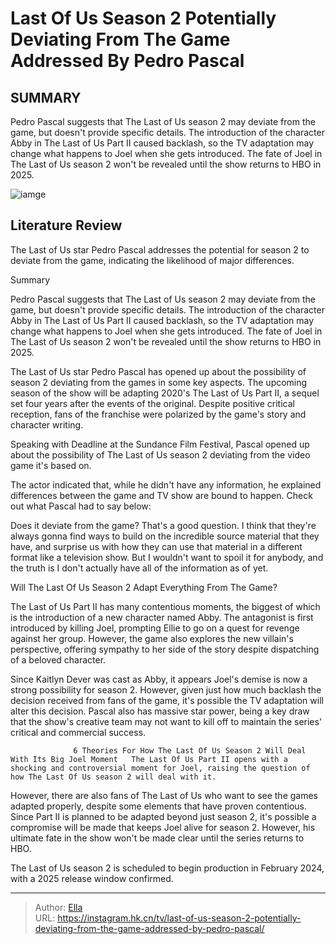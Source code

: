 # Last Of Us Season 2 Potentially Deviating From The Game Addressed By Pedro Pascal


## SUMMARY 



  Pedro Pascal suggests that The Last of Us season 2 may deviate from the game, but doesn&#39;t provide specific details.   The introduction of the character Abby in The Last of Us Part II caused backlash, so the TV adaptation may change what happens to Joel when she gets introduced.   The fate of Joel in The Last of Us season 2 won&#39;t be revealed until the show returns to HBO in 2025.  

![iamge](https://static1.srcdn.com/wordpress/wp-content/uploads/2024/01/pedro-pascal-as-joel-and-bella-ramsey-as-ellie-in-the-last-of-us-tv-series.jpg)

## Literature Review

The Last of Us star Pedro Pascal addresses the potential for season 2 to deviate from the game, indicating the likelihood of major differences.





Summary

  Pedro Pascal suggests that The Last of Us season 2 may deviate from the game, but doesn&#39;t provide specific details.   The introduction of the character Abby in The Last of Us Part II caused backlash, so the TV adaptation may change what happens to Joel when she gets introduced.   The fate of Joel in The Last of Us season 2 won&#39;t be revealed until the show returns to HBO in 2025.  







The Last of Us star Pedro Pascal has opened up about the possibility of season 2 deviating from the games in some key aspects. The upcoming season of the show will be adapting 2020&#39;s The Last of Us Part II, a sequel set four years after the events of the original. Despite positive critical reception, fans of the franchise were polarized by the game&#39;s story and character writing.

Speaking with Deadline at the Sundance Film Festival, Pascal opened up about the possibility of The Last of Us season 2 deviating from the video game it&#39;s based on.


 

The actor indicated that, while he didn&#39;t have any information, he explained differences between the game and TV show are bound to happen. Check out what Pascal had to say below:


Does it deviate from the game? That&#39;s a good question. I think that they&#39;re always gonna find ways to build on the incredible source material that they have, and surprise us with how they can use that material in a different format like a television show. But I wouldn&#39;t want to spoil it for anybody, and the truth is I don&#39;t actually have all of the information as of yet.






 Will The Last Of Us Season 2 Adapt Everything From The Game? 
          

The Last of Us Part II has many contentious moments, the biggest of which is the introduction of a new character named Abby. The antagonist is first introduced by killing Joel, prompting Ellie to go on a quest for revenge against her group. However, the game also explores the new villain&#39;s perspective, offering sympathy to her side of the story despite dispatching of a beloved character.

Since Kaitlyn Dever was cast as Abby, it appears Joel&#39;s demise is now a strong possibility for season 2. However, given just how much backlash the decision received from fans of the game, it&#39;s possible the TV adaptation will alter this decision. Pascal also has massive star power, being a key draw that the show&#39;s creative team may not want to kill off to maintain the series&#39; critical and commercial success.




                  6 Theories For How The Last Of Us Season 2 Will Deal With Its Big Joel Moment   The Last Of Us Part II opens with a shocking and controversial moment for Joel, raising the question of how The Last Of Us season 2 will deal with it.   

However, there are also fans of The Last of Us who want to see the games adapted properly, despite some elements that have proven contentious. Since Part II is planned to be adapted beyond just season 2, it&#39;s possible a compromise will be made that keeps Joel alive for season 2. However, his ultimate fate in the show won&#39;t be made clear until the series returns to HBO.



The Last of Us season 2 is scheduled to begin production in February 2024, with a 2025 release window confirmed.






---

> Author: [Ella](https://instagram.hk.cn/)  
> URL: https://instagram.hk.cn/tv/last-of-us-season-2-potentially-deviating-from-the-game-addressed-by-pedro-pascal/  

